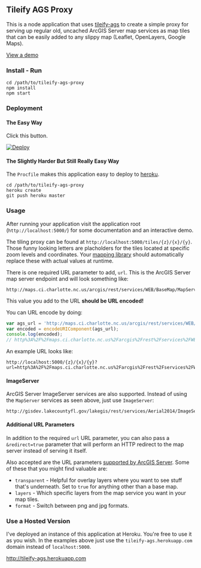 ## Tileify AGS Proxy

This is a node application that uses [tileify-ags](https://github.com/JasonSanford/tileify-ags) to create a simple proxy for serving up regular old, uncached ArcGIS Server map services as map tiles that can be easily added to any slippy map (Leaflet, OpenLayers, Google Maps).

[View a demo](http://tileify-ags.herokuapp.com/)

### Install - Run

```
cd /path/to/tileify-ags-proxy
npm install
npm start
```

### Deployment

#### The Easy Way

Click this button.

[![Deploy](https://www.herokucdn.com/deploy/button.png)](https://heroku.com/deploy?template=https://github.com/JasonSanford/tileify-ags-proxy)

#### The Slightly Harder But Still Really Easy Way

The `Procfile` makes this application easy to deploy to [heroku](https://www.heroku.com/).

```
cd /path/to/tileify-ags-proxy
heroku create
git push heroku master
```

### Usage

After running your application visit the application root (`http://localhost:5000/`) for some documentation and an interactive demo.

The tiling proxy can be found at `http://localhost:5000/tiles/{z}/{x}/{y}`. Those funny looking letters are placholders for the tiles located at specific zoom levels and coordinates. Your [mapping library](http://leafletjs.com/reference.html#tilelayer) should automatically replace these with actual values at runtime.

There is one required URL parameter to add, `url`. This is the ArcGIS Server map server endpoint and will look something like:

    http://maps.ci.charlotte.nc.us/arcgis/rest/services/WEB/BaseMap/MapServer

This value you add to the URL **should be URL encoded!**

You can URL encode by doing:

```javascript
var ags_url = 'http://maps.ci.charlotte.nc.us/arcgis/rest/services/WEB/BaseMap/MapServer';
var encoded = encodeURIComponent(ags_url);
console.log(encoded);
// http%3A%2F%2Fmaps.ci.charlotte.nc.us%2Farcgis%2Frest%2Fservices%2FWEB%2FBaseMap%2FMapServer
```

An example URL looks like:

    http://localhost:5000/{z}/{x}/{y}?url=http%3A%2F%2Fmaps.ci.charlotte.nc.us%2Farcgis%2Frest%2Fservices%2FWEB%2FBaseMap%2FMapServer

#### ImageServer

ArcGIS Server ImageServer services are also supported. Instead of using the `MapServer` services as seen above, just use `ImageServer`:

    http://gisdev.lakecountyfl.gov/lakegis/rest/services/Aerial2014/ImageServer

#### Additional URL Parameters

In addition to the required `url` URL parameter, you can also pass a `&redirect=true` parameter that will perform an HTTP redirect to the map server instead of serving it itself.

Also accepted are the URL parameters [supported by ArcGIS Server](http://resources.esri.com/help/9.3/arcgisserver/apis/rest/export.html). Some of these that you might find valuable are:

* `transparent` - Helpful for overlay layers where you want to see stuff that's underneath. Set to `true` for anything other than a base map.
* `layers` - Which specific layers from the map service you want in your map tiles.
* `format` - Switch between png and jpg formats.

### Use a Hosted Version

I've deployed an instance of this application at Heroku. You're free to use it as you wish. In the examples above just use the `tileify-ags.herokuapp.com` domain instead of `localhost:5000`.

http://tileify-ags.herokuapp.com
